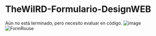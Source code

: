 # TheWilRD-Formulario-DesignWEB
Aún no está terminado, pero necesito evaluar en código.
![image](https://github.com/TheWilRD/TheWilRD-Formulario-DesignWEB/assets/101521122/e5672422-9198-4a9f-9628-10e7c447dcab)
![FormRouse](https://github.com/TheWilRD/TheWilRD-Formulario-DesignWEB/assets/101521122/2489933b-a687-4d65-a033-704328b2cb80)
